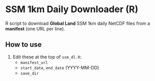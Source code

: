 # SSM 1km Daily Downloader (R)

R script to download **Global Land** SSM 1km daily NetCDF files from a **manifest** (one URL per line).  


## How to use
1. Edit these at the top of `ssm_dl.R`:
   - `manifest_url`
   - `start_date`, `end_date` (YYYY-MM-DD)
   - `save_dir`

